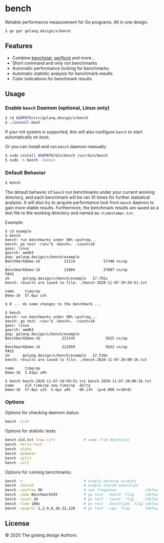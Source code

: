 # bench

Reliable performance measurement for Go programs. All in one design.

```
$ go get golang.design/x/bench
```

## Features

- Combine [benchstat](https://pkg.go.dev/golang.org/x/perf/cmd/benchstat), [perflock](https://github.com/aclements/perflock) and more...
- Short command and only run benchmarks
- Automatic performance locking for benchmarks
- Automatic statistic analysis for benchmark results
- Color indications for benchmark results

## Usage

### Enable `bench` Daemon (optional, Linux only)

```sh
$ cd $GOPATH/src/golang.design/x/bench
$ ./install.bash
```

If your init system is supported, this will also configure `bench` to start automatically on boot.

Or you can install and run `bench` daemon manually:

```sh
$ sudo install $GOPATH/bin/bench /usr/bin/bench
$ sudo -b bench -daemon
```

### Default Behavior

```sh
$ bench
```

The detault behavior of `bench` run benchmarks under your current
working directory, and each benchmark will be ran 10 times for further
statistical analysis. It will also try to acquire performance lock from
`bench` daemon to gain more stable results. Furthermore, the benchmark
results are saved as a text file to the working directory and named as
`<timestamp>.txt`.

Example:

```
$ cd example
$ bench
bench: run benchmarks under 90% cpufreq...
bench: go test -run=^$ -bench=. -count=10
goos: linux
goarch: amd64
pkg: golang.design/x/bench/example
BenchmarkDemo-16           21114             57340 ns/op
...
BenchmarkDemo-16           21004             57097 ns/op
PASS
ok      golang.design/x/bench/example   17.791s
bench: results are saved to file: ./bench-2020-11-07-19:59:51.txt

name     time/op
Demo-16  57.0µs ±1%

$ # ... do some changes to the benchmark ...

$ bench
bench: run benchmarks under 90% cpufreq...
bench: go test -run=^$ -bench=. -count=10
goos: linux
goarch: amd64
pkg: golang.design/x/bench/example
BenchmarkDemo-16          213145              5625 ns/op
...
BenchmarkDemo-16          212959              5632 ns/op
PASS
ok      golang.design/x/bench/example   12.536s
bench: results are saved to file: ./bench-2020-11-07-20:00:16.txt

name     time/op
Demo-16  5.63µs ±0%

$ bench bench-2020-11-07-19:59:51.txt bench-2020-11-07-20:00:16.txt
name     old time/op new time/op  delta
Demo-16  57.0µs ±1%  5.6µs ±0%   -90.13%  (p=0.000 n=10+8)
```

### Options

Options for checking daemon status:

```sh
bench -list
```

Options for statistic tests:

```sh
bench old.txt [new.txt]             # same from benchstat
bench -delta-test
bench -alpha
bench -geomean
bench -split
bench -sort
```

Options for running benchmarks:

```sh
bench -v                            # enable verbose outputs
bench -shared                       # enable shared execution
bench -cpufreq 90                   # cpu frequency             (default: 90)
bench -name BenchmarkXXX            # go test `-bench` flag     (default: .)
bench -count 20                     # go test `-count` flag     (default: 10)
bench -time 100x                    # go test `-benchtime` flag (default: unset)
bench -cpuproc 1,2,4,8,16,32,128    # go test `-cpu` flag       (default: unset)
```

## License

&copy; 2020 The golang.design Authors
